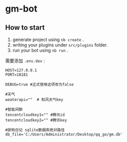 
# gm-bot

## How to start

1. generate project using `nb create` .
2. writing your plugins under `src/plugins` folder.
3. run your bot using `nb run` .



需要添加 `.env.dev` :

```
HOST=127.0.0.1
PORT=18181

DEBUG=true #正式使用这项改为false

#天气
weaterapi=""  # 和风天气key

#智能闲聊
tencentcloudkey1="" #腾讯id
tencentcloudkey2="" #腾讯key

#舔狗日记 sqlite数据库绝对路径
db_file='C:/Users/Administrator/Desktop/qq_go/gm.db'
```



